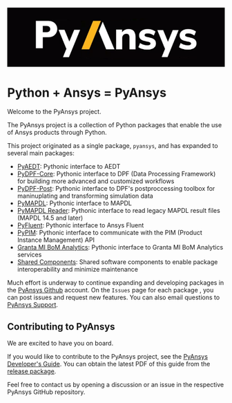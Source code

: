 ﻿![Python at ANSYS Inc](/images/pyansys_dark.png)


# Python + Ansys = PyAnsys

Welcome to the PyAnsys project.

The PyAnsys project is a collection of Python packages that enable the use of
Ansys products through Python.

This project originated as a single package, `pyansys`, and has
expanded to several main packages:

* [PyAEDT](https://aedtdocs.pyansys.com/): Pythonic interface to AEDT
* [PyDPF-Core](https://dpfdocs.pyansys.com/): Pythonic interface to DPF (Data Processing Framework) for building more advanced and customized workflows
* [PyDPF-Post](https://postdocs.pyansys.com/): Pythonic interface to DPF's postproccessing toolbox for maninuplating and transforming simulation data
* [PyMAPDL](https://mapdldocs.pyansys.com/): Pythonic interface to MAPDL
* [PyMAPDL Reader](https://readerdocs.pyansys.com/): Pythonic interface to read legacy MAPDL result files (MAPDL 14.5 and later)
* [PyFluent](https://fluentdocs.pyansys.com/): Pythonic interface to Ansys Fluent
* [PyPIM](https://pypim.docs.pyansys.com/): Pythonic interface to communicate with the PIM (Product Instance Management) API
* [Granta MI BoM Analytics](https://grantami.docs.pyansys.com/): Pythonic interface to Granta MI BoM Analytics services
* [Shared Components](https://shared.docs.pyansys.com/): Shared software components to enable package interoperability and minimize maintenance

Much effort is underway to continue expanding and developing packages in the
[PyAnsys Github](https://github.com/pyansys/) account. On the ``Issues`` page
for each package , you can post issues and request new features. You can also email
questions to [PyAnsys Support](mailto:pyansys.support@ansys.com>).

## Contributing to PyAnsys

We are excited to have you on board.

If you would like to contribute to the PyAnsys project, see the
[PyAnsys Developer's Guide](https://github.com/pyansys/dev-guide). You can
obtain the latest PDF of this guide from the [release package](https://github.com/pyansys/dev-guide/releases).

Feel free to contact us by opening a discussion or an issue in the respective
PyAnsys GitHub repository.
